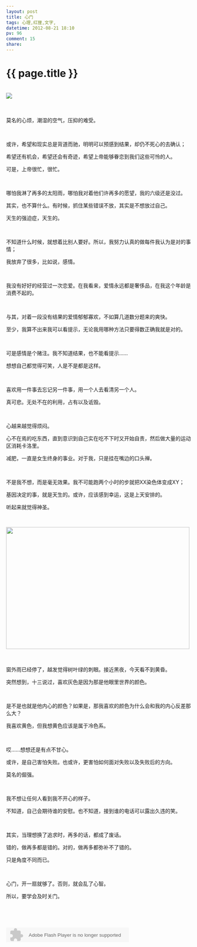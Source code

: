 ```yaml
---
layout: post
title: 心门
tags: 心理,红狸,文字,
datetime: 2012-08-21 18:10
pv: 96
comment: 15
share: 
---
```


{{ page.title }}
================

 <p><br /><img src="/hi/images/8ad4b31c8701a18b419a69d49e2f07082838fe3c.jpg"                                 />&nbsp;</p><p><br /></p><p>莫名的心烦，潮湿的空气，压抑的难受。<br /></p><p><br /></p><p>或许，希望和现实总是背道而驰，明明可以预感到结果，却仍不死心的去确认；</p><p>希望还有机会，希望还会有奇迹，希望上帝能够眷恋到我们这些可怜的人。</p><p>可是，上帝很忙，很忙。</p><p><br /></p><p>哪怕我淋了再多的太阳雨，哪怕我对着他们许再多的愿望，我的六级还是没过。</p><p>其实，也不算什么。有时候，抓住某些错误不放，其实是不想放过自己。</p><p>天生的强迫症，天生的。</p><p><br /></p><p>不知道什么时候，就想着比别人要好。所以，我努力认真的做每件我认为是对的事情；</p><p>我放弃了很多，比如说，感情。</p><p><br /></p><p>我没有好好的经营过一次恋爱。在我看来，爱情永远都是奢侈品，在我这个年龄是消费不起的。</p><p><br /></p><p>与其，对着一段没有结果的爱情郁郁寡欢，不如算几道数分题来的爽快。</p><p>至少，我算不出来我可以看提示，无论我用哪种方法只要得数正确我就是对的。</p><p><br /></p><p>可是感情是个赌注。我不知道结果，也不能看提示……</p><p>想想自己都觉得可笑，人是不是都是这样。</p><p><br /></p><p>喜欢用一件事去忘记另一件事，用一个人去看清另一个人。</p><p>真可悲。无处不在的利用，占有以及诋毁。</p><p><br /></p><p>心越来越觉得烦闷。</p><p>心不在焉的吃东西，直到意识到自己实在吃不下时又开始自责，然后做大量的运动区消耗卡洛里。</p><p>减肥，一直是女生终身的事业。对于我，只是挂在嘴边的口头禅。</p><p><br /></p><p>不是我不想，而是毫无效果。我不可能跑两个小时的步就把XX染色体变成XY；</p><p>基因决定的事，就是天生的。或许，应该感到幸运，这是上天安排的。</p><p>听起来就觉得神圣。</p><p><br /></p><p><img width="500" height="332" src="/hi/images/6a63f6246b600c337cbaa5531a4c510fd8f9a16e.jpg"                                 /></p><p><br /></p><p>窗外雨已经停了，越发觉得树叶绿的刺眼。接近黑夜，今天看不到黄昏。</p><p>突然想到，十三说过，喜欢灰色是因为那是他眼里世界的颜色。</p><p><br /></p><p>是不是也就是他内心的颜色？如果是，那我喜欢的颜色为什么会和我的内心反差那么大？</p><p>我喜欢黄色，但我想黄色应该是属于冷色系。</p><p><br /></p><p>哎……想想还是有点不甘心。</p><p>或许，是自己害怕失败。也或许，更害怕如何面对失败以及失败后的方向。</p><p>莫名的倔强。</p><p><br /></p><p>我不想让任何人看到我不开心的样子。</p><p>不知道，自己会期待谁的安慰。也不知道，接到谁的电话可以露出久违的笑。</p><p><br /></p><p>其实，当理想换了追求时，再多的话，都成了废话。</p><p>错的，做再多都是错的。对的，做再多都弥补不了错的。</p><p>只是角度不同而已。</p><p><br /></p><p>心门，开一扇就够了。否则，就会乱了心智。</p><p>所以，要学会及时关门。</p><p><br /></p><p><br /></p><p><embed height="40" border="0" width="335" flashvars="id=243167&autoPlay=true&replay=true" alt="" src="http://ting.baidu.com/widget/space/flash/SpaceMP3Player.swf" wmode="transparent" type="application/x-shockwave-flash" name="plugin" /><br /><br /><br /></p><p><br /></p><p><br /></p> 

